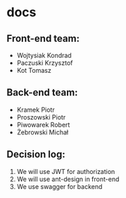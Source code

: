 # docs


## Front-end team:
- Wojtysiak Kondrad
- Paczuski Krzysztof
- Kot Tomasz

## Back-end team:
- Kramek Piotr
- Proszowski Piotr
- Piwowarek Robert
- Żebrowski Michał


## Decision log:
1. We will use JWT for authorization
2. We will use ant-design in front-end
3. We use swagger for backend
